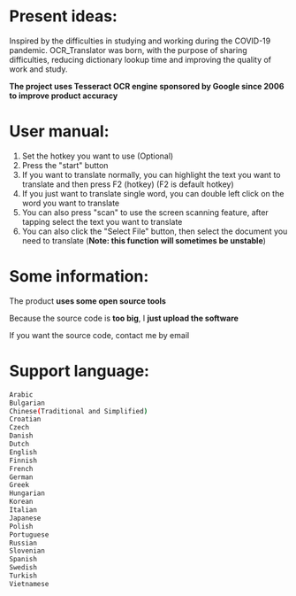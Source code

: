 # Present ideas:
Inspired by the difficulties in studying and working during the COVID-19 pandemic.
OCR_Translator was born, with the purpose of sharing difficulties, reducing dictionary lookup time and improving the quality of work and study.

<b>The project uses Tesseract OCR engine sponsored by Google since 2006 to improve product accuracy</b>

# User manual:
1. Set the hotkey you want to use (Optional)
2. Press the "start" button
3. If you want to translate normally, you can highlight the text you want to translate and then press F2 (hotkey) (F2 is default hotkey)
4. If you just want to translate single word, you can double left click on the word you want to translate
5. You can also press "scan" to use the screen scanning feature, after tapping select the text you want to translate
6. You can also click the "Select File" button, then select the document you need to translate (<b>Note: this function will sometimes be unstable</b>)

# Some information: 
The product <b>uses some open source tools</b>

Because the source code is <b>too big</b>, I <b>just upload the software</b>

If you want the source code, contact me by email

# Support language:
```bash
Arabic
Bulgarian
Chinese(Traditional and Simplified)
Croatian
Czech
Danish
Dutch
English
Finnish
French
German
Greek
Hungarian 
Korean
Italian
Japanese
Polish
Portuguese
Russian
Slovenian
Spanish
Swedish
Turkish
Vietnamese
